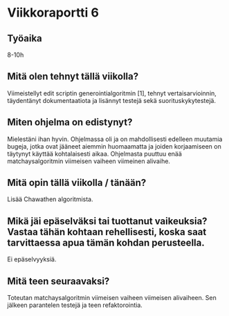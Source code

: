 # Viikkoraportti 6

## Työaika

8-10h

## Mitä olen tehnyt tällä viikolla?

Viimeistellyt edit scriptin generointialgoritmin [1], tehnyt vertaisarvioinnin, täydentänyt dokumentaatiota ja lisännyt testejä sekä suorituskykytestejä.

## Miten ohjelma on edistynyt?

Mielestäni ihan hyvin. Ohjelmassa oli ja on mahdollisesti edelleen muutamia bugeja, jotka ovat jääneet aiemmin huomaamatta ja joiden korjaamiseen on täytynyt käyttää kohtalaisesti aikaa. Ohjelmasta puuttuu enää matchaysalgoritmin viimeisen vaiheen viimeinen alivaihe.

## Mitä opin tällä viikolla / tänään?

Lisää Chawathen algoritmista.

## Mikä jäi epäselväksi tai tuottanut vaikeuksia? Vastaa tähän kohtaan rehellisesti, koska saat tarvittaessa apua tämän kohdan perusteella.

Ei epäselvyyksiä.

## Mitä teen seuraavaksi?

Toteutan matchaysalgoritmin viimeisen vaiheen viimeisen alivaiheen. Sen jälkeen parantelen testejä ja teen refaktorointia.
